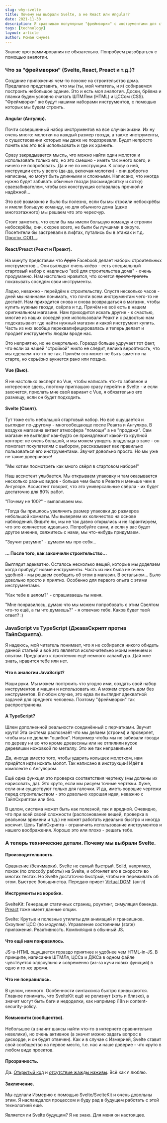 ```yaml
---
slug: why-svelte
title: Почему мы выбрали Svelte, а не React или Angular?
date: 2021-11-30
description: Я сравниваю популярные "фреймворки" с инструментами для строительства и объясняю почему мы выбрали Svelte. Знание программирования не обязательно.
tags: [technology]
layout: article
author: Роман Смунёв
---
```


Знание программирования не обязательно. Попробуем разобраться с помощью аналогии.

### Что за "фреймворки" (Svelte, React, Preact и т.д.)?

Создание приложения чем-то похоже на строительство дома. Предлагаю представить, что мы (ты, мой читатель, и я) собираемся построить небольшое здание. Это и есть моя аналогия. Доски, брёвна и планки будем условно считать ШТМЛем (HTML) и ЦССом (CSS). "Фреймворки" же будут нашими наборами инструментов, с помощью которых мы будем строить.

#### Angular (Ангуляр).

Почти совершенный набор инструментов на все случаи жизни. Их ну очень много: молотки на каждый размер гвоздя, а также инструменты, о существовании которых мы даже не подозревали. Будет непросто понять как это всё использовать и где их хранить.

Сразу закрадывается мысль, что можно найти один молоток и использовать только его, но это смешно - иметь так много всего, и ничего не попробовать. Да и не по инструкции. К слову о ней, инструкции есть у всего (да-да, включая молотки) - они добротно написаны, но могут быть длинными и сложными. Написано, что иногда нужно будет забивать обычные гвозди (восьмидесятку и сотку) сваезабивателем, чтобы вся конструкция оставалась прочной и надёжной...

Это всё возможно и было бы полезно, если бы мы строили небоскрёбы и имели большую команду, но для обычного дома (даже многоэтажного) мы решаем что это чересчур.

Стоит заметить, что если бы мы имели большую команду и строили небоскрёбы, они, скорее всего, не были бы лучшими в округе. Посетители бы застревали в лифтах, путались бы в этажах и т.д. <a href="https://cscalfani.medium.com/goodbye-object-oriented-programming-a59cda4c0e53" class="article__link" target="_blank" rel="noopener">Прости, ООП...</a>.

#### React/Preact (Реакт и Преакт).

На минуту представим что <s>Apple</s> Facebook делает наборы строительных инструментов... Они выглядят очень клёво - есть специальный стартовый набор с надписью "всё для строительства дома" - очень продуманно. Нам настолько нравится, что хочется <s>просто трогать</s> показывать соседям свои инструменты.

Ладно, неважно - перейдём к строительству. Спустя несколько часов - дней мы начинаем понимать, что почти всем инструментам чего-то не достаёт. Нам приходится снова и снова возвращаться в магазин, чтобы купить нужные гвозди, свёрла и т.д. Причём не всё есть в нашем оригинальном магазине. Нам приходится искать другие - к счастью, многие из наших соседей уже использовали Реакт и с радостью нам подсказывают где найти нужный магазин и какой инструмент купить. Часть из них вообще переквалифицировалась и теперь делает и продает инструменты людям вроде нас.

Это неприятно, но не смертельно. Гораздо больше удручает тот факт, что если за нашей "стройкой" никто не следит, велика вероятность, что мы сделаем что-то не так. Причём это может не быть заметно на старте, но серьёзно аукнется рано или поздно.

#### Vue (Вью).

Я не настолько эксперт во Vue, чтобы написать что-то забавное и интересное здесь, поэтому приглашаю сразу перейти к Svelte - и если захочется, прислать мне свой вариант с Vue, я обязательно его размещу, если он будет подходить.

#### Svelte (Свелт).

Тут тоже есть небольшой стартовый набор. Но всё ощущается и выглядит по-другому - многообещающе после Реакта и Ангуляра. В воздухе магазина витает атмосфера "помощи" а не "продажи". Сам магазин не выглядит как-будто он принадлежит какой-то крупной конторе: не очень большой, и мы можем увидеть владельца в зале - он помогает покупателям с выбором, рассказывает как правильно пользоваться его инструментами. Звучит довольно просто. Но мы уже не такие доверчивые!

"Мы хотим посмотреть как много свёрл в стартовом наборе!"

Наш ассистент улыбается. Мы открываем упаковку и там оказывается несколько разных видов - больше чем было в Реакте и меньше чем в Ангуляре. Ассистент говорит, что это универсальные свёрла - их будет достаточно для 80% работ.

"Почему не 100?" - выпаливаем мы.

"Тогда бы пришлось увеличить размер упаковки до размеров небольшой комнаты. Мы выверяем их количество на основе наблюдений. Видите ли, мы не так давно открылись и не гарантируем, что это количество идеально. Попробуйте сами, и если у вас будет другое мнение, свяжитесь с нами, мы что-нибудь придумаем.

"Звучит разумно" - думаем мы про себя...

#### ... После того, как закончили строительство...

Выглядит адекватно. Осталось несколько вещей, которые мы доделаем когда прибудут новые инструменты. Часть из них была не очень удобной - мы решаем сообщить об этом в магазин. В остальном... Было довольно просто и приятно. Особенно для первого опыта с этими инструментами.

"Как тебе в целом?" - спрашиваешь ты меня.

"Мне понравилось, думаю что мы можем попробовать с этим Свелтом что-то ещё, а ты что думаешь?" - я отвечаю тебе. Каков будет твой ответ? :)

### JavaScript vs TypeScript (ДжаваСкрипт против ТайпСкрипта).

Я надеюсь, мой читатель понимает, что я не собирался никого обидеть данной статьёй и всё это является исключительно моим мнением и опытом. Предлагаю к прочтению ещё немного каламбура. Дай мне знать, нравится тебе или нет.

#### Что в аналогии JavaScript?

Наши руки. Мы можем построить что угодно ими, создать свой набор инструментов и машин и использовать их. А можем строить дом без инструментов. В любом случае, это едва ли выглядит адекватной задачей для среднего человека. Поэтому "фреймворки" так распространены.

#### А TypeScript?

Шлем дополненной реальности соединённый с перчатками. Звучит круто! Эта система распознаёт что мы делаем (строим) и проверяет, чтобы мы не делали "ошибок". Например чтобы мы не забивали гвозди по дереву ни во что кроме древесины или не отпилили кусок деревяшки ножовкой по металлу. Это же так неправильно!

Да, иногда вместо того, чтобы ударить колышек молотком, нам придётся идти искать молот. Так написано в инструкции! Идёт в комплекте с Ангуляром.

Ещё одна функция это проверка соответствия чертежу (мы должны их нарисовать, да). Это круто, если мы рисуем точные чертежи. Хуже, если они существуют только для галочки. И да, иметь хорошие чертежи перед строительством - это довольно хорошая идея, неважно с ТайпСкриптом или без.

В целом, система может быть как полезной, так и вредной. Очевидно, что при всей своей сложности (распознование вещей, проверка в реальном времени и т.д.) не может работать идеально быстро и иногда косячит. Цель ТайпСкрипта - ограничить использование инструментов и нашего воображения. Хорошо это или плохо - решать тебе.

### А теперь технические детали. Почему мы выбрали Svelte.

#### Производительность.

<p><a href="https://krausest.github.io/js-framework-benchmark/current.html" class="article__link" target="_blank" rel="noopener">Сравнение (бенчмарки)</a>. Svelte не самый быстрый. <a href="https://www.solidjs.com/" class="article__link" target="_blank" rel="noopener">Solid</a>, например, похож (по способу работы) на Svelte, и обгоняет его в скорости во многих тестах. Но Svelte достаточно быстрый, чтобы не переживать об этом. Быстрее большинства. Передаю привет <a href="https://svelte.dev/blog/virtual-dom-is-pure-overhead" class="article__link" target="_blank" rel="noopener">Virtual DOM</a>! (англ)</p>

#### Инструменты из коробки.

SvelteKit: Генерация статичных страниц, роунтинг, симуляция бэкенда. <a href="https://preactjs.com/" class="article__link" target="_blank" rel="noopener">Preact</a> тоже имеет данные опции. 

Svelte: Крутые и полезные утилиты для анимаций и транзишнов. Скоупинг ЦСС (по модулям). Управление состоянием (state) приложения. Реактивность. Компиляция в обычный JS.

#### Что ещё нам понравилось.

JS-в-HTML ощущается гораздо приятнее и удобнее чем HTML-in-JS. В принципе, написание ШТМЛя, ЦССа и ДЖСа в одном файле чувствуется олдскульно и современно (из-за кучи новых функций) в одно и то же время.

#### Что не понравилось.

В целом, немного. Особенности синтаксиса быстро привыкаются. Главное понимать, что SvelteKit ещё не релизнут (хоть и близко), а значит могут быть баги и недоделки, как например i18n и content-security-policy.

#### Комьюнити (сообщество).

Небольшое (а значит шансы найти что-то в интернете сравнительно невелики), но очень активное (а значит можно задать вопрос в дискорде, и он будет отвечен). Как и в случае с Измерией, Svelte ставит свой сообщество на первое место, т.е. нас и наше доверие - что круто в любом виде проектов.

#### Прозрачность.

Да. <a href="https://github.com/sveltejs/svelte" class="article__link" target="_blank" rel="noopener">Открытый код</a> и <a href="https://opencollective.com/svelte" class="article__link" target="_blank" rel="noopener">отсутствие жажды наживы</a>. Всё как я люблю.

#### Заключение.

Мы сделали Измерию с помощью Svelte/SvelteKit и очень довольны этим. Я наслаждался процессом и буду рад в будущем работать с этой технологией ещё.

Является ли Svelte будущим? Я не знаю. Для меня он настоящее.
